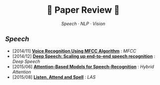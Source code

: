# <h1 align="center">:star2: Paper Review :star2:</h1>
  
<p align=center><i> Speech · NLP · Vision </i></p>  
  
## *Speech*  
* \[2014/11\] [**Voice Recognition Using MFCC Algorithm**](https://blog.naver.com/sooftware/221661644808) : *MFCC*    
* \[2014/12\] [**Deep Speech: Scaling up end-to-end speech recognition**](https://github.com/sh951011/Paper-Review/blob/master/Deep%20Speech-Scaling%20up%20end-to-end%20speech%20recognition.md) : *Deep Speech*  
* \[2015/06\] [**Attention-Based Models for Speech-Recognition**](https://github.com/sh951011/Paper-Review/blob/master/Attention-Based%20Models%20for%20Speech%20Recognition.md) : *Hybrid Attention*  
* \[2015/08\] [**Listen, Attend and Spell**](https://github.com/sh951011/Paper-Review/blob/master/Listen%2C%20Attend%20and%20Spell.md) : *LAS*
